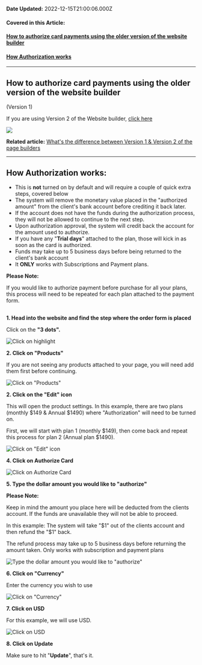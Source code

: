 **Date Updated:** 2022-12-15T21:00:06.000Z

#### **Covered in this Article:**

#### [How to authorize card payments using the older version of the website builder ](#How-to-authorize-card-payments-using-the-older-version-of-the-website-builder%C2%A0)

#### [How Authorization works](#How-Authorization-works%3A)

---

## **How to authorize card payments using the older version of the website builder** 

(Version 1)
  
  
If you are using Version 2 of the Website builder, **[](https://help.gohighlevel.com/en/support/solutions/articles/48001204309)** **[](https://help.gohighlevel.com/en/support/solutions/articles/48001204309)**[](https://help.gohighlevel.com/en/support/solutions/articles/48001204309)[click here](https://help.gohighlevel.com/en/support/solutions/articles/48001204309)[](https://help.gohighlevel.com/en/support/solutions/articles/48001204309)**[](https://help.gohighlevel.com/en/support/solutions/articles/48001204309)** **[](https://help.gohighlevel.com/en/support/solutions/articles/48001204309)**

![](https://s3.amazonaws.com/cdn.freshdesk.com/data/helpdesk/attachments/production/48170360013/original/eTmb5y8-L8XBuNd_8XJ_b6lb7eldXSIU3Q.png?1639435259)

**Related article:** [What's the difference between Version 1 & Version 2 of the page builders](https://help.gohighlevel.com/en/support/solutions/articles/48001204164)
  
  
---

## **How Authorization works:**

* This is **not** turned on by default and will require a couple of quick extra steps, covered below
* The system will remove the monetary value placed in the "authorized amount" from the client's bank account before crediting it back later.
* If the account does not have the funds during the authorization process, they will not be allowed to continue to the next step.
* Upon authorization approval, the system will credit back the account for the amount used to authorize.
* If you have any "**Trial days**" attached to the plan, those will kick in as soon as the card is authorized.
* Funds may take up to 5 business days before being returned to the client's bank account
* It **ONLY** works with Subscriptions and Payment plans.

  
**Please Note:** 

If you would like to authorize payment before purchase for all your plans, this process will need to be repeated for each plan attached to the payment form.
  
  
##   

**1\. Head into the website and find the step where the order form is placed**

Click on the **"3 dots".** 
  
  
![Click on highlight](https://s3.amazonaws.com/cdn.freshdesk.com/data/helpdesk/attachments/production/48170360364/original/cNMaC-p9WFR_LaNAtbqNMymeR_QBauQtdw.png?1639435447)
  
  
**2\. Click on "Products"**

If you are not seeing any products attached to your page, you will need add them first before continuing. 
  
  
![Click on "Products"](https://s3.amazonaws.com/cdn.freshdesk.com/data/helpdesk/attachments/production/48170360366/original/_Fn5Lzm-A0GcGIMaYwngVWh00Hp2qgndtw.png?1639435447)
  
  
**2\. Click on the "Edit" icon**

This will open the product settings. In this example, there are two plans (monthly $149 & Annual $1490) where "Authorization" will need to be turned on.

  
First, we will start with plan 1 (monthly $149), then come back and repeat this process for plan 2 (Annual plan $1490).

  
![Click on "Edit" icon](https://s3.amazonaws.com/cdn.freshdesk.com/data/helpdesk/attachments/production/48170360465/original/4NiKSkt3B81dw8dknWwHAD5nKaBlKERxqw.png?1639435477)
  
  
**4\. Click on Authorize Card**

  
![Click on Authorize Card](https://s3.amazonaws.com/cdn.freshdesk.com/data/helpdesk/attachments/production/48170360467/original/SS4Zt7VbCJqI0cYo1CaNOEkrb_f5L1QBNQ.png?1639435478)
  
  
**5\. Type the dollar amount you would like to "authorize"**

  
**Please Note:**

Keep in mind the amount you place here will be deducted from the clients account. If the funds are unavailable they will not be able to proceed.   
  
In this example: The system will take "$1" out of the clients account and then refund the "$1" back.  
  
The refund process may take up to 5 business days before returning the amount taken. Only works with subscription and payment plans

  
![Type the dollar amount you would like to "authorize"](https://s3.amazonaws.com/cdn.freshdesk.com/data/helpdesk/attachments/production/48172058669/original/2TylRONBkqsiYk9Y-WolQjjADwEXTTEcbA.png?1639781682)
  
  
**6\. Click on "Currency"**

Enter the currency you wish to use

![Click on "Currency"](https://s3.amazonaws.com/cdn.freshdesk.com/data/helpdesk/attachments/production/48172058694/original/02uEUg5tzFbTLN7qVrea5_EgRVGw6GeynA.png?1639781713)
  
  
**7\. Click on USD**

For this example, we will use USD.

  
![Click on USD](https://s3.amazonaws.com/cdn.freshdesk.com/data/helpdesk/attachments/production/48172058722/original/X8CvW6bFFgbw8k05npD0lhjcs4_kDdMjBg.png?1639781751)
  
  
**8\. Click on Update**

Make sure to hit "**Update**", that's it.
  
  